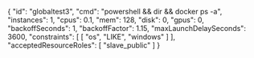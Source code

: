 
{
  "id": "globaltest3",
  "cmd": "powershell && dir && docker ps -a",
  "instances": 1,
  "cpus": 0.1,
  "mem": 128,
  "disk": 0,
  "gpus": 0,
  "backoffSeconds": 1,
  "backoffFactor": 1.15,
  "maxLaunchDelaySeconds": 3600,
  "constraints": [
    [
      "os",
      "LIKE",
      "windows"
    ]
  ],
  "acceptedResourceRoles": [
    "slave_public"
  ]
}
